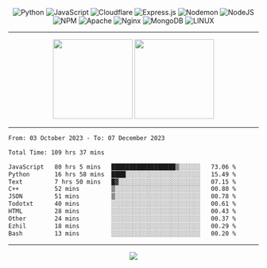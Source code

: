 <div align="center">
  
![Python](https://img.shields.io/badge/python-3670A0?style=for-the-badge&logo=python&logoColor=ffdd54) ![JavaScript](https://img.shields.io/badge/javascript-%23323330.svg?style=for-the-badge&logo=javascript&logoColor=%23F7DF1E) ![Cloudflare](https://img.shields.io/badge/Cloudflare-F38020?style=for-the-badge&logo=Cloudflare&logoColor=white) ![Express.js](https://img.shields.io/badge/express.js-%23404d59.svg?style=for-the-badge&logo=express&logoColor=%2361DAFB) ![Nodemon](https://img.shields.io/badge/NODEMON-%23323330.svg?style=for-the-badge&logo=nodemon&logoColor=%BBDEAD) ![NodeJS](https://img.shields.io/badge/node.js-6DA55F?style=for-the-badge&logo=node.js&logoColor=white) ![NPM](https://img.shields.io/badge/NPM-%23CB3837.svg?style=for-the-badge&logo=npm&logoColor=white) ![Apache](https://img.shields.io/badge/apache-%23D42029.svg?style=for-the-badge&logo=apache&logoColor=white) ![Nginx](https://img.shields.io/badge/nginx-%23009639.svg?style=for-the-badge&logo=nginx&logoColor=white) ![MongoDB](https://img.shields.io/badge/MongoDB-%234ea94b.svg?style=for-the-badge&logo=mongodb&logoColor=white) ![LINUX](https://img.shields.io/badge/Linux-FCC624?style=for-the-badge&logo=linux&logoColor=black)

---


<img src="https://github-readme-streak-stats.herokuapp.com/?user=anotherrandomonline&theme=react" height="160"/>
  
<img src="https://github-readme-stats.vercel.app/api?username=anotherrandomonline&show_icons=true&include_all_commits=true&theme=react" height="160"/>
</div>

---

<!--START_SECTION:waka-->

```txt
From: 03 October 2023 - To: 07 December 2023

Total Time: 109 hrs 37 mins

JavaScript   80 hrs 5 mins   ██████████████████▒░░░░░░   73.06 %
Python       16 hrs 58 mins  ████░░░░░░░░░░░░░░░░░░░░░   15.49 %
Text         7 hrs 50 mins   █▓░░░░░░░░░░░░░░░░░░░░░░░   07.15 %
C++          52 mins         ▒░░░░░░░░░░░░░░░░░░░░░░░░   00.80 %
JSON         51 mins         ▒░░░░░░░░░░░░░░░░░░░░░░░░   00.78 %
Todotxt      40 mins         ░░░░░░░░░░░░░░░░░░░░░░░░░   00.61 %
HTML         28 mins         ░░░░░░░░░░░░░░░░░░░░░░░░░   00.43 %
Other        24 mins         ░░░░░░░░░░░░░░░░░░░░░░░░░   00.37 %
Ezhil        18 mins         ░░░░░░░░░░░░░░░░░░░░░░░░░   00.29 %
Bash         13 mins         ░░░░░░░░░░░░░░░░░░░░░░░░░   00.20 %
```

<!--END_SECTION:waka-->

---

<div align="center">
  
![](https://github-profile-trophy.vercel.app/?username=anotherrandomonline&theme=darkhub&no-frame=true&no-bg=true&margin-w=4)

</div>
